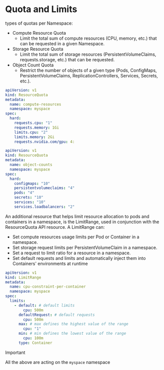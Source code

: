 # Quota and Limits

types of quotas per Namespace:

- Compute Resource Quota
  - Limit the total sum of compute resources (CPU, memory, etc.) that can be requested in a given Namespace.
- Storage Resource Quota
  - Limit the total sum of storage resources (PersistentVolumeClaims, requests.storage, etc.) that can be requested.
- Object Count Quota
  - Restrict the number of objects of a given type (Pods, ConfigMaps, PersistentVolumeClaims, ReplicationControllers, Services, Secrets, etc.).

```yaml
apiVersion: v1
kind: ResourceQuota
metadata:
  name: compute-resources
  namespace: myspace
spec:
  hard:
    requests.cpu: "1"
    requests.memory: 1Gi
    limits.cpu: "2"
    limits.memory: 2Gi
    requests.nvidia.com/gpu: 4:
```

```yaml
apiVersion: v1
kind: ResourceQuota
metadata:
  name: object-counts
  namespace: myspace
spec:
  hard:
    configmaps: "10"
    persistentvolumeclaims: "4"
    pods: "4"
    secrets: "10"
    services: "10"
    services.loadbalancers: "2"
```

An additional resource that helps limit resource allocation to pods and containers in a namespace, is the LimitRange, used in conjunction with the ResourceQuota API resource. A LimitRange can:

- Set compute resources usage limits per Pod or Container in a namespace.
- Set storage request limits per PersistentVolumeClaim in a namespace.
- Set a request to limit ratio for a resource in a namespace.
- Set default requests and limits and automatically inject them into Containers' environments at runtime

```yaml
apiVersion: v1
kind: LimitRange
metadata:
  name: cpu-constraint-per-container
  namespace: myspace
spec:
  limits:
    - default: # default limits
        cpu: 500m
      defaultRequest: # default requests
        cpu: 500m
      max: # max defines the highest value of the range
        cpu: "1"
      min: # min defines the lowest value of the range
        cpu: 100m
      type: Container
```

> [!IMPORTANT]
> All the above are acting on the `myspace` namespace
